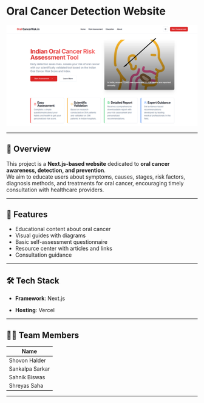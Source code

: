 # Oral Cancer Detection Website

![Oral Cancer Illustration](./public/oral-cancer-color-icon-illustration-vector.jpg)

---

## 🧠 Overview

This project is a **Next.js-based website** dedicated to **oral cancer awareness, detection, and prevention**.  
We aim to educate users about symptoms, causes, stages, risk factors, diagnosis methods, and treatments for oral cancer, encouraging timely consultation with healthcare providers.

---

## 🚀 Features

- Educational content about oral cancer
- Visual guides with diagrams
- Basic self-assessment questionnaire
- Resource center with articles and links
- Consultation guidance

---

## 🛠️ Tech Stack

- **Framework**: Next.js


- **Hosting**: Vercel

---

## 👨‍💻 Team Members

| Name             |                       
| ---------------- | 
| Shovon Halder    | 
| Sankalpa Sarkar  | 
| Sahnik Biswas    | 
| Shreyas Saha     | 

---




 
